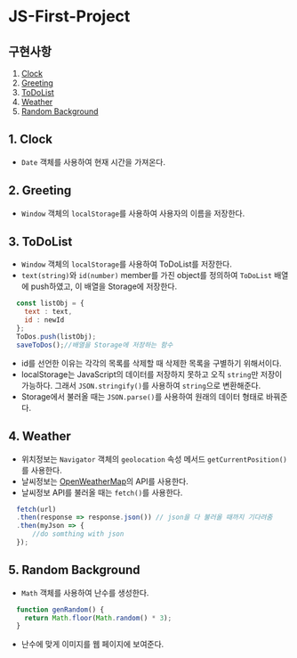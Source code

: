 # JS-First-Project

## 구현사항
1. [Clock](#1.-Clock)
2. [Greeting](#2.-Greeting)
3. [ToDoList](#3.-ToDoList)
4. [Weather](#4.-Weather)
5. [Random Background](#5.-Random-Background)

## 1. Clock
- `Date` 객체를 사용하여 현재 시간을 가져온다.



## 2. Greeting
- `Window` 객체의 `localStorage`를 사용하여 사용자의 이름을 저장한다.



## 3. ToDoList
- `Window` 객체의 `localStorage`를 사용하여 ToDoList를 저장한다.
- `text(string)`와 `id(number)` member를 가진 object를 정의하여 `ToDoList` 배열에 push하였고, 이 배열을 Storage에 저장한다.
```javascript
  const listObj = {
    text : text,
    id : newId
  };
  ToDos.push(listObj);
  saveToDos();//배열을 Storage에 저장하는 함수
```
- id를 선언한 이유는 각각의 목록를 삭제할 때 삭제한 목록을 구별하기 위해서이다.
- localStorage는 JavaScript의 데이터를 저장하지 못하고 오직 `string`만 저장이 가능하다. 그래서 `JSON.stringify()`를 사용하여 `string`으로 변환해준다.
- Storage에서 불러올 때는 `JSON.parse()`를 사용하여 원래의 데이터 형태로 바꿔준다.



## 4. Weather
  - 위치정보는 `Navigator` 객체의 `geolocation` 속성 메서드 `getCurrentPosition()`를 사용한다.
  - 날씨정보는 [OpenWeatherMap](https://openweathermap.org/)의 API를 사용한다.
  - 날씨정보 API를 불러올 때는 `fetch()`를 사용한다.
  ```javascript
    fetch(url)
    .then(response => response.json()) // json을 다 불러올 때까지 기다려줌
    .then(myJson => {
        //do somthing with json
    });
  ```
  


## 5. Random Background
  - `Math` 객체를 사용하여 난수를 생성한다.
  ```Javascript
    function genRandom() {
      return Math.floor(Math.random() * 3);
    }
  ```
  - 난수에 맞게 이미지를 웹 페이지에 보여준다.

